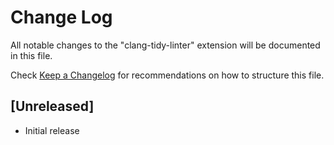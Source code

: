 # Change Log
All notable changes to the "clang-tidy-linter" extension will be documented in this file.

Check [Keep a Changelog](http://keepachangelog.com/) for recommendations on how to structure this file.

## [Unreleased]
- Initial release